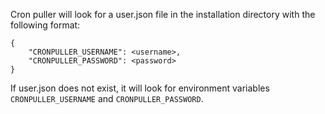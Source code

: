 Cron puller will look for a user.json file in the installation directory with the following format:


    {
        "CRONPULLER_USERNAME": <username>,
        "CRONPULLER_PASSWORD": <password>
    }

If user.json does not exist, it will look for environment variables `CRONPULLER_USERNAME` and `CRONPULLER_PASSWORD`.